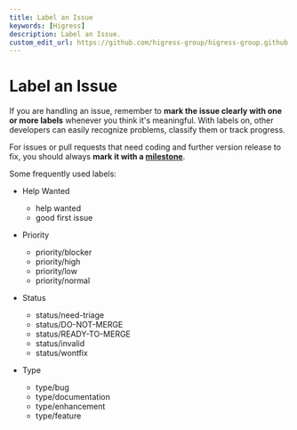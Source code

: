 ```yaml
---
title: Label an Issue
keywords: [Higress]
description: Label an Issue.
custom_edit_url: https://github.com/higress-group/higress-group.github.io/blob/main/src/content/docs/developers/en/committer-guide/label-an-issue-guide_dev.md
---
```


# Label an Issue

If you are handling an issue, remember to **mark the issue clearly with one or more labels** whenever you think it's meaningful. With labels on, other developers can easily recognize problems, classify them or track progress. 

For issues or pull requests that need coding and further version release to fix, you should always **mark it with a [milestone](https://github.com/alibaba/higress/milestones)**. 

Some frequently used labels:
* Help Wanted
  * help wanted
  * good first issue

* Priority
  * priority/blocker
  * priority/high
  * priority/low
  * priority/normal

* Status
  * status/need-triage
  * status/DO-NOT-MERGE
  * status/READY-TO-MERGE
  * status/invalid 
  * status/wontfix

* Type
  * type/bug
  * type/documentation
  * type/enhancement
  * type/feature
